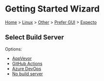 <!--
GENERATED FILE - DO NOT EDIT
This file was generated by [MarkdownSnippets](https://github.com/SimonCropp/MarkdownSnippets).
Source File: /docs/mdsource/wiz/Linux_Other_Gui_Expecto.source.md
To change this file edit the source file and then run MarkdownSnippets.
-->

# Getting Started Wizard

[Home](/docs/wiz/readme.md) > [Linux](Linux.md) > [Other](Linux_Other.md) > [Prefer GUI](Linux_Other_Gui.md) > [Expecto](Linux_Other_Gui_Expecto.md)

## Select Build Server

Options:
 * [AppVeyor](Linux_Other_Gui_Expecto_AppVeyor.md)
 * [GitHub Actions](Linux_Other_Gui_Expecto_GitHubActions.md)
 * [Azure DevOps](Linux_Other_Gui_Expecto_AzureDevOps.md)
 * [No build server](Linux_Other_Gui_Expecto_None.md)
